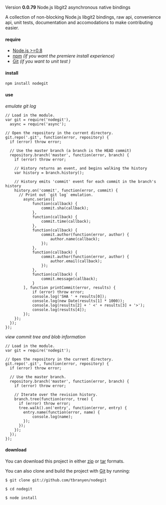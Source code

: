 Version **0.0.79** Node.js libgit2 asynchronous native bindings

A collection of non-blocking Node.js libgit2 bindings, raw api, convenience api, unit tests, documentation and accomodations to make contributing easier.

#### require

* [Node.js >=0.8](http://nodejs.org/)
* [npm](http://npmjs.org/) *(if you want the premiere install experience)*
* [Git](http://git-scm.com/) *(if you want to unit test )*  
  
#### install  

    npm install nodegit
  
  

#### use

*emulate git log*

    // Load in the module.
    var git = require('nodegit'),
      async = require('async');

    // Open the repository in the current directory.
    git.repo('.git', function(error, repository) {
      if (error) throw error;

      // Use the master branch (a branch is the HEAD commit)
      repository.branch('master', function(error, branch) {
        if (error) throw error;

        // History returns an event, and begins walking the history
        var history = branch.history();

        // History emits 'commit' event for each commit in the branch's history
        history.on('commit', function(error, commit) {
          // Print out `git log` emulation.
            async.series([
                function(callback) {
                    commit.sha(callback);
                },
                function(callback) {
                    commit.time(callback);
                },
                function(callback) {
                    commit.author(function(error, author) {
                        author.name(callback);
                    });
                },
                function(callback) {
                    commit.author(function(error, author) {
                        author.email(callback);
                    });
                },
                function(callback) {
                    commit.message(callback);
                }
            ], function printCommit(error, results) {
                if (error) throw error;
                console.log('SHA ' + results[0]);
                console.log(new Date(results[1] * 1000));
                console.log(results[2] + ' <' + results[3] + '>');
                console.log(results[4]);
            });
        });
      });
    });

*view commit tree and blob information*

    // Load in the module.
    var git = require('nodegit');

    // Open the repository in the current directory.
    git.repo('.git', function(error, repository) {
      if (error) throw error;

      // Use the master branch.
      repository.branch('master', function(error, branch) {
        if (error) throw error;

        // Iterate over the revision history.
        branch.tree(function(error, tree) {
          if (error) throw error;
          tree.walk().on('entry', function(error, entry) {
            entry.name(function(error, name) {
                console.log(name);
            });
          });
        });
      });
    });  
  

#### download

You can download this project in either [zip](http://github.com/tbranyen/nodegit/zipball/master) or [tar](http://github.com/tbranyen/nodegit/tarball/master) formats.

You can also clone and build the project with [Git](http://git-scm.com) by running:

    $ git clone git://github.com/tbranyen/nodegit

    $ cd nodegit

    $ node install
